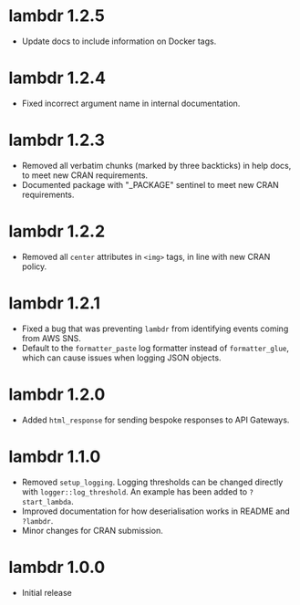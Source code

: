 # lambdr 1.2.5

* Update docs to include information on Docker tags.

# lambdr 1.2.4

* Fixed incorrect argument name in internal documentation.

# lambdr 1.2.3

* Removed all verbatim chunks (marked by three backticks) in help docs, to meet
  new CRAN requirements.
* Documented package with "_PACKAGE" sentinel to meet new CRAN requirements.

# lambdr 1.2.2

* Removed all `center` attributes in `<img>` tags, in line with new CRAN policy.

# lambdr 1.2.1

* Fixed a bug that was preventing `lambdr` from identifying events coming from
  AWS SNS.
* Default to the `formatter_paste` log formatter instead of `formatter_glue`, 
  which can cause issues when logging JSON objects.

# lambdr 1.2.0

* Added `html_response` for sending bespoke responses to API Gateways.

# lambdr 1.1.0

* Removed `setup_logging`. Logging thresholds can be changed directly with
  `logger::log_threshold`. An example has been added to `?start_lambda`.
* Improved documentation for how deserialisation works in README and `?lambdr`.
* Minor changes for CRAN submission.

# lambdr 1.0.0

* Initial release
